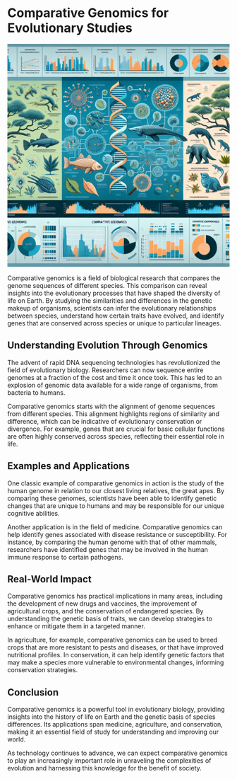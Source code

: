 # Comparative Genomics for Evolutionary Studies

![Comparative Genomics](https://raw.githubusercontent.com/Kanakjr/100-days-of-AI-Writing/main/images/Comparative-Genomics-for-Evolutionary-Studies.png)

Comparative genomics is a field of biological research that compares the genome sequences of different species. This comparison can reveal insights into the evolutionary processes that have shaped the diversity of life on Earth. By studying the similarities and differences in the genetic makeup of organisms, scientists can infer the evolutionary relationships between species, understand how certain traits have evolved, and identify genes that are conserved across species or unique to particular lineages.

## Understanding Evolution Through Genomics

The advent of rapid DNA sequencing technologies has revolutionized the field of evolutionary biology. Researchers can now sequence entire genomes at a fraction of the cost and time it once took. This has led to an explosion of genomic data available for a wide range of organisms, from bacteria to humans.

Comparative genomics starts with the alignment of genome sequences from different species. This alignment highlights regions of similarity and difference, which can be indicative of evolutionary conservation or divergence. For example, genes that are crucial for basic cellular functions are often highly conserved across species, reflecting their essential role in life.

## Examples and Applications

One classic example of comparative genomics in action is the study of the human genome in relation to our closest living relatives, the great apes. By comparing these genomes, scientists have been able to identify genetic changes that are unique to humans and may be responsible for our unique cognitive abilities.

Another application is in the field of medicine. Comparative genomics can help identify genes associated with disease resistance or susceptibility. For instance, by comparing the human genome with that of other mammals, researchers have identified genes that may be involved in the human immune response to certain pathogens.

## Real-World Impact

Comparative genomics has practical implications in many areas, including the development of new drugs and vaccines, the improvement of agricultural crops, and the conservation of endangered species. By understanding the genetic basis of traits, we can develop strategies to enhance or mitigate them in a targeted manner.

In agriculture, for example, comparative genomics can be used to breed crops that are more resistant to pests and diseases, or that have improved nutritional profiles. In conservation, it can help identify genetic factors that may make a species more vulnerable to environmental changes, informing conservation strategies.

## Conclusion

Comparative genomics is a powerful tool in evolutionary biology, providing insights into the history of life on Earth and the genetic basis of species differences. Its applications span medicine, agriculture, and conservation, making it an essential field of study for understanding and improving our world.

As technology continues to advance, we can expect comparative genomics to play an increasingly important role in unraveling the complexities of evolution and harnessing this knowledge for the benefit of society.